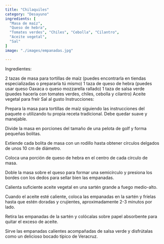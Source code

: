 ```yaml
---
title: "Chilaquiles"
category: "Desayuno"
ingredients: [
  "Masa de maíz",
  "Queso de hebra",
  "Tomates verdes", "Chiles", "Cebolla", "Cilantro",
  "Aceite vegetal",
  "Sal"
]
image: "./images/empanadas.jpg"

---
```



Ingredientes:

2 tazas de masa para tortillas de maíz (puedes encontrarla en tiendas especializadas o prepararla tú mismo)
1 taza de queso de hebra (puedes usar queso Oaxaca o queso mozzarella rallado)
1 taza de salsa verde (puedes hacerla con tomates verdes, chiles, cebolla y cilantro)
Aceite vegetal para freír
Sal al gusto
Instrucciones:

Prepara la masa para tortillas de maíz siguiendo las instrucciones del paquete o utilizando tu propia receta tradicional. Debe quedar suave y manejable.

Divide la masa en porciones del tamaño de una pelota de golf y forma pequeñas bolitas.

Extiende cada bolita de masa con un rodillo hasta obtener círculos delgados de unos 10 cm de diámetro.

Coloca una porción de queso de hebra en el centro de cada círculo de masa.

Doble la masa sobre el queso para formar una semicírculo y presiona los bordes con los dedos para sellar bien las empanadas.

Calienta suficiente aceite vegetal en una sartén grande a fuego medio-alto.

Cuando el aceite esté caliente, coloca las empanadas en la sartén y fríelas hasta que estén doradas y crujientes, aproximadamente 2-3 minutos por lado.

Retira las empanadas de la sartén y colócalas sobre papel absorbente para quitar el exceso de aceite.

Sirve las empanadas calientes acompañadas de salsa verde y disfrútalas como un delicioso bocado típico de Veracruz.